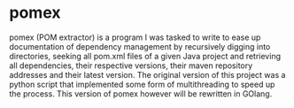 # pomex
pomex (POM extractor) is a program I was tasked to write to ease up documentation of dependency management by recursively digging into directories, seeking all pom.xml files of a given Java project and retrieving all dependencies, their respective versions, their maven repository addresses and their latest version.
The original version of this project was a python script that implemented some form of multithreading to speed up the process.
This version of pomex however will be rewritten in GOlang.
